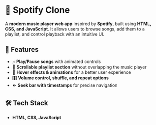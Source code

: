 # 🎵 Spotify Clone  

A **modern music player web app** inspired by **Spotify**, built using **HTML, CSS, and JavaScript**. It allows users to browse songs, add them to a playlist, and control playback with an intuitive UI.  

## 🚀 Features  

- 🎶 **Play/Pause songs** with animated controls  
- 📜 **Scrollable playlist section** without overlapping the music player  
- 🎨 **Hover effects & animations** for a better user experience  
- 🎛️ **Volume control, shuffle, and repeat options**  
- ⏩ **Seek bar with timestamps** for precise navigation  

## 🛠️ Tech Stack  

- **HTML, CSS, JavaScript**  

